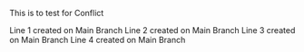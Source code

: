 This is to test for Conflict

Line 1 created on Main Branch
Line 2 created on Main Branch
Line 3 created on Main Branch
Line 4 created on Main Branch
